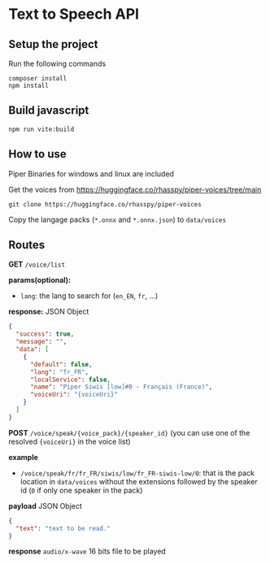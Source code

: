 # Text to Speech API

## Setup the project

Run the following commands
```shell
composer install
npm install
```

## Build javascript

```shell
npm run vite:build
```


## How to use

Piper Binaries for windows and linux are included

Get the voices from https://huggingface.co/rhasspy/piper-voices/tree/main

```shell
git clone https://huggingface.co/rhasspy/piper-voices
```

Copy the langage packs (`*.onnx` and `*.onnx.json`) to `data/voices`

## Routes

**GET** `/voice/list`


**params(optional):**

- `lang`: the lang to search for (`en_EN`, `fr`, ...)



**response:** JSON Object

```json
{
  "success": true,
  "message": "",
  "data": [
    {
      "default": false,
      "lang": "fr_FR",
      "localService": false,
      "name": "Piper Siwis [low]#0 - Français (France)",
      "voiceUri": "{voiceUri}"
    }
  ]
}
```

**POST** `/voice/speak/{voice_pack}/{speaker_id}` (you can use one of the resolved `{voiceUri}` in the voice list)


**example**

- `/voice/speak/fr/fr_FR/siwis/low/fr_FR-siwis-low/0`: that is the pack location in `data/voices` without the
  extensions followed by the
  speaker id (`0` if only one speaker in the pack)



**payload** JSON Object

```json
{
  "text": "text to be read."
}
```

**response** `audio/x-wave` 16 bits file to be played



